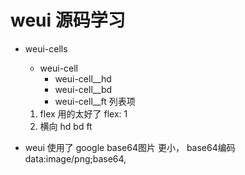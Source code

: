 # weui 源码学习

- weui-cells
    - weui-cell
        - weui-cell__hd
        - weui-cell__bd
        - weui-cell__ft
    列表项

    1. flex 用的太好了
        flex: 1
    2. 横向 hd bd ft

- weui 使用了 google base64图片
    更小， base64编码   data:image/png;base64,